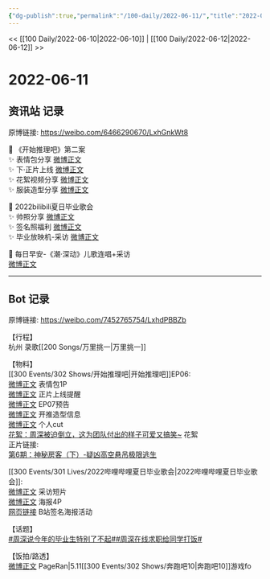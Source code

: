 ```yaml
---
{"dg-publish":true,"permalink":"/100-daily/2022-06-11/","title":"2022-06-11"}
---
```



<< [[100 Daily/2022-06-10\|2022-06-10]] | [[100 Daily/2022-06-12\|2022-06-12]] >>

# 2022-06-11

## 资讯站 记录

原博链接: https://weibo.com/6466290670/LxhGnkWt8

💫 《开始推理吧》第二案  
✨ 表情包分享 [微博正文](https://m.weibo.cn/6466290670/4779160767829029)  
✨ 下·正片上线 [微博正文](https://m.weibo.cn/6466290670/4779233677672658)  
✨ 花絮视频分享 [微博正文](https://m.weibo.cn/6466290670/4779324207797343)  
✨ 服装造型分享 [微博正文](https://m.weibo.cn/6466290670/4779266326397969)

💫 2022bilibili夏日毕业歌会  
✨ 帅照分享 [微博正文](https://m.weibo.cn/6466290670/4779217067707206)  
✨ 签名照福利 [微博正文](https://m.weibo.cn/6466290670/4779219832537177)  
✨ 毕业放映机-采访 [微博正文](https://m.weibo.cn/6466290670/4779213520115054)

💫 每日早安-《潮·深动》儿歌连唱+采访  
[微博正文](https://m.weibo.cn/6466290670/4779090437736469)

---
## Bot 记录

原博链接: https://weibo.com/7452765754/LxhdPBBZb

【行程】  
杭州 录歌[[200 Songs/万里挑一\|万里挑一]]

【物料】  
[[300 Events/302 Shows/开始推理吧\|开始推理吧]]EP06:  
[微博正文](https://m.weibo.cn/2162247381/4779158338539852) 表情包1P  
[微博正文](https://m.weibo.cn/2162247381/4779229512205051) 正片上线提醒  
[微博正文](https://m.weibo.cn/2162247381/4779245576653745) EP07预告  
[微博正文](https://m.weibo.cn/7710473200/4779253620546165) 开推造型信息  
[微博正文](https://m.weibo.cn/1371117067/4779260202192030) 个人cut  
[花絮：周深被迫倒立，这为团队付出的样子可爱又搞笑~](https://weibo.cn/sinaurl?u=http%3A%2F%2Fm.v.qq.com%2Fplay.html%3Fcid%3Dmzc00200ls9qbfs%26vid%3Dq00431if0yp%26url_from%3Dshare%26second_share%3D0%26share_from%3Dsina%26pgid%3Dpage_detail%26mod_id%3Dmod_toolbar_new) 花絮  
正片链接:  
[第6期：神秘房客（下）-疑凶高空悬吊极限逃生](https://weibo.cn/sinaurl?u=http%3A%2F%2Fv.qq.com%2Fx%2Fcover%2Fmzc00200ls9qbfs%2Fw0043w1lalg.html)

[[300 Events/301 Lives/2022哔哩哔哩夏日毕业歌会\|2022哔哩哔哩夏日毕业歌会]]:  
[微博正文](https://m.weibo.cn/6744306402/4779211199615954) 采访短片  
[微博正文](https://m.weibo.cn/6744306402/4779213691553424) 海报4P  
[网页链接](https://weibo.cn/sinaurl?u=https%3A%2F%2Fb23.tv%2Fh7rvBJ1) B站签名海报活动

【话题】  
[#周深说今年的毕业生特别了不起#](https://s.weibo.com/weibo?q=%23%E5%91%A8%E6%B7%B1%E8%AF%B4%E4%BB%8A%E5%B9%B4%E7%9A%84%E6%AF%95%E4%B8%9A%E7%94%9F%E7%89%B9%E5%88%AB%E4%BA%86%E4%B8%8D%E8%B5%B7%23)[#周深在线求职给同学打饭#](https://s.weibo.com/weibo?q=%23%E5%91%A8%E6%B7%B1%E5%9C%A8%E7%BA%BF%E6%B1%82%E8%81%8C%E7%BB%99%E5%90%8C%E5%AD%A6%E6%89%93%E9%A5%AD%23)

【饭拍/路透】  
[微博正文](https://m.weibo.cn/7633014126/4779160482615087) PageRan|5.11[[300 Events/302 Shows/奔跑吧10\|奔跑吧10]]游戏fo

